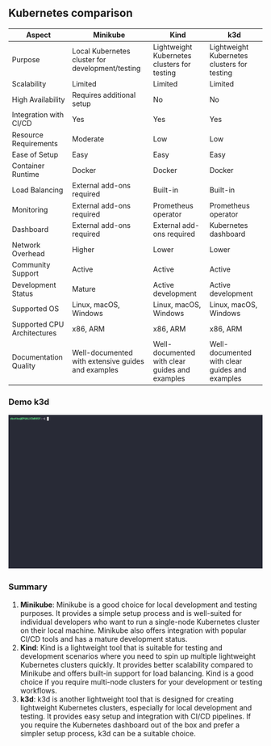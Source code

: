 ## Kubernetes comparison

<table>
    <thead>
        <tr>
            <th>Aspect</th>
            <th>Minikube</th>
            <th>Kind</th>
            <th>k3d</th>
        </tr>
    </thead>
    <tbody>
        <tr>
            <td>Purpose</td>
            <td>Local Kubernetes cluster for development/testing</td>
            <td>Lightweight Kubernetes clusters for testing</td>
            <td>Lightweight Kubernetes clusters for testing</td>
        </tr>
        <tr>
            <td>Scalability</td>
            <td>Limited</td>
            <td>Limited</td>
            <td>Limited</td>
        </tr>
        <tr>
            <td>High Availability</td>
            <td>Requires additional setup</td>
            <td>No</td>
            <td>No</td>
        </tr>
        <tr>
            <td>Integration with CI/CD</td>
            <td>Yes</td>
            <td>Yes</td>
            <td>Yes</td>
        </tr>
        <tr>
            <td>Resource Requirements</td>
            <td>Moderate</td>
            <td>Low</td>
            <td>Low</td>
        </tr>
        <tr>
            <td>Ease of Setup</td>
            <td>Easy</td>
            <td>Easy</td>
            <td>Easy</td>
        </tr>
        <tr>
            <td>Container Runtime</td>
            <td>Docker</td>
            <td>Docker</td>
            <td>Docker</td>
        </tr>
        <tr>
            <td>Load Balancing</td>
            <td>External add-ons required</td>
            <td>Built-in</td>
            <td>Built-in</td>
        </tr>
        <tr>
            <td>Monitoring</td>
            <td>External add-ons required</td>
            <td>Prometheus operator</td>
            <td>Prometheus operator</td>
        </tr>
        <tr>
            <td>Dashboard</td>
            <td>External add-ons required</td>
            <td>External add-ons required</td>
            <td>Kubernetes dashboard</td>
        </tr>
        <tr>
            <td>Network Overhead</td>
            <td>Higher</td>
            <td>Lower</td>
            <td>Lower</td>
        </tr>
        <tr>
            <td>Community Support</td>
            <td>Active</td>
            <td>Active</td>
            <td>Active</td>
        </tr>
        <tr>
            <td>Development Status</td>
            <td>Mature</td>
            <td>Active development</td>
            <td>Active development</td>
        </tr>
        <tr>
            <td>Supported OS</td>
            <td>Linux, macOS, Windows</td>
            <td>Linux, macOS, Windows</td>
            <td>Linux, macOS, Windows</td>
        </tr>
        <tr>
            <td>Supported CPU Architectures</td>
            <td>x86, ARM</td>
            <td>x86, ARM</td>
            <td>x86, ARM</td>
        </tr>
        <tr>
            <td>Documentation Quality</td>
            <td>Well-documented with extensive guides and examples</td>
            <td>Well-documented with clear guides and examples</td>
            <td>Well-documented with clear guides and examples</td>
        </tr>
    </tbody>
</table>

### Demo k3d
<a target="_blank" href="demo_k3d_3x.gif">   
    <img src="demo_k3d_3x.gif" alt="demo k3d" style="max-width: 100%; display: inline-block;"> 
</a>

### Summary
1. **Minikube**: Minikube is a good choice for local development and testing purposes. It provides a simple setup process and is well-suited for individual developers who want to run a single-node Kubernetes cluster on their local machine. Minikube also offers integration with popular CI/CD tools and has a mature development status. 
2. **Kind**: Kind is a lightweight tool that is suitable for testing and development scenarios where you need to spin up multiple lightweight Kubernetes clusters quickly. It provides better scalability compared to Minikube and offers built-in support for load balancing. Kind is a good choice if you require multi-node clusters for your development or testing workflows. 
3. **k3d**: k3d is another lightweight tool that is designed for creating lightweight Kubernetes clusters, especially for local development and testing. It provides easy setup and integration with CI/CD pipelines. If you require the Kubernetes dashboard out of the box and prefer a simpler setup process, k3d can be a suitable choice.
